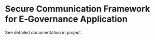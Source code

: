 # Secure Communication Framework for E‑Governance Application

See detailed documentation in project.